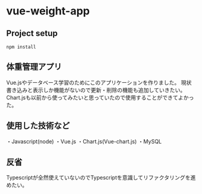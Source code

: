 # vue-weight-app

## Project setup
```
npm install
```

## 体重管理アプリ
Vue.jsやデータベース学習のためにこのアプリケーションを作りました。
現状書き込みと表示しか機能がないので更新・削除の機能も追加していきたい。
Chart.jsも以前から使ってみたいと思っていたので使用することができてよかった。

## 使用した技術など
・Javascript(node)
・Vue.js
・Chart.js(Vue-chart.js)
・MySQL

## 反省
Typescriptが全然使えていないのでTypescriptを意識してリファクタリングを進めたい。
